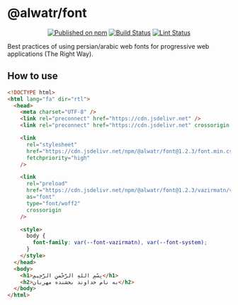 # @alwatr/font

<div align="center">

[![Published on npm](https://img.shields.io/npm/v/@alwatr/font.svg?logo=npm)](https://www.npmjs.com/package/@alwatr/font)
[![Build Status](https://github.com/AliMD/alwatr/actions/workflows/build.yaml/badge.svg?branch=next)](https://github.com/AliMD/alwatr/actions/workflows/build.yaml)
[![Lint Status](https://github.com/AliMD/alwatr/actions/workflows/lint.yaml/badge.svg?branch=next)](https://github.com/AliMD/alwatr/actions/workflows/lint.yaml)

</div>

Best practices of using persian/arabic web fonts for progressive web applications (The Right Way).

## How to use

```html
<!DOCTYPE html>
<html lang="fa" dir="rtl">
  <head>
    <meta charset="UTF-8" />
    <link rel="preconnect" href="https://cdn.jsdelivr.net" />
    <link rel="preconnect" href="https://cdn.jsdelivr.net" crossorigin />

    <link
      rel="stylesheet"
      href="https://cdn.jsdelivr.net/npm/@alwatr/font@1.2.3/font.min.css"
      fetchpriority="high"
    />

    <link
      rel="preload"
      href="https://cdn.jsdelivr.net/npm/@alwatr/font@1.2.3/vazirmatn/vazirmatn[wght].woff2"
      as="font"
      type="font/woff2"
      crossorigin
    />

    <style>
      body {
        font-family: var(--font-vazirmatn), var(--font-system);
      }
    </style>
  </head>
  <body>
    <h1>بِسْمِ اللهِ الرَّحْمنِ الرَّحِیمِ</h1>
    <h2>به نام خداوند بخشنده مهربان</h2>
  </body>
</html>
```
